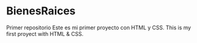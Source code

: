 # BienesRaices
Primer repositorio
Este es mi primer proyecto con HTML y CSS. 
This is my first proyect with HTML & CSS.
